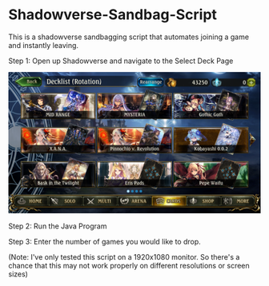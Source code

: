# Shadowverse-Sandbag-Script
This is a shadowverse sandbagging script that automates joining a game and instantly leaving.

Step 1: Open up Shadowverse and navigate to the Select Deck Page

![image of the Deck Select Page](ShadowVerse%20Sandbag/src/images/Deck_select.PNG)

Step 2: Run the Java Program

Step 3: Enter the number of games you would like to drop.

(Note: I've only tested this script on a 1920x1080 monitor. So there's a chance that this may not work properly on different resolutions or screen sizes)
